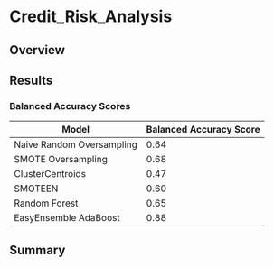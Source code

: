 # Credit_Risk_Analysis
 
## Overview

## Results

### Balanced Accuracy Scores

| Model   | Balanced Accuracy Score |
| ------- | ----------------------- |
| Naive Random Oversampling | 0.64 |
| SMOTE Oversampling | 0.68 |
| ClusterCentroids | 0.47 |
| SMOTEEN | 0.60 |
| Random Forest | 0.65 |
| EasyEnsemble AdaBoost | 0.88 |

## Summary